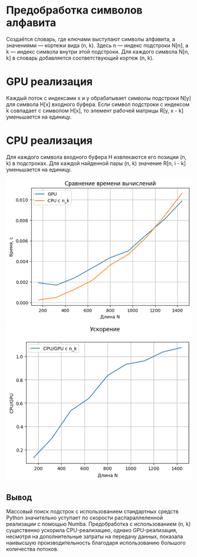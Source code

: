 # Предобработка символов алфавита
Создаётся словарь, где ключами выступают символы алфавита, а значениями — кортежи вида (n, k). Здесь n — индекс подстроки N[n], а k — индекс символа внутри этой подстроки. Для каждого символа N[n, k] в словарь добавляется соответствующий кортеж (n, k).

# GPU реализация
Каждый поток с индексами x и y обрабатывает символы подстроки N[y] для символа H[x] входного буфера. Если символ подстроки с индексом k совпадает с символом H[x], то элемент рабочей матрицы R[y, x - k] уменьшается на единицу.

# CPU реализация
Для каждого символа входного буфера H извлекаются его позиции (n, k) в подстроках. Для каждой найденной пары (n, k) значение R[n, i - k] уменьшается на единицу.


![Сравнение времени](image.png)
![Ускорение](image-1.png)


## Вывод
Массовый поиск подстрок с использованием стандартных средств Python значительно уступает по скорости распараллеленной реализации с помощью Numba. Предобработка с использованием (n, k) существенно ускорила CPU-реализацию, однако GPU-реализация, несмотря на дополнительные затраты на передачу данных, показала наивысшую производительность благодаря использованию большого количества потоков.